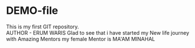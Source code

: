# DEMO-file
This is my first GIT repository.
<br>
AUTHOR - ERUM WARIS
Glad to see that i have started my New life journey with Amazing Mentors
my female Mentor is MA'AM MINAHAL
